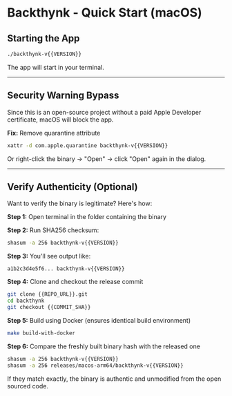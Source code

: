 # Backthynk - Quick Start (macOS)

## Starting the App

```bash
./backthynk-v{{VERSION}}
```

The app will start in your terminal.

---

## Security Warning Bypass

Since this is an open-source project without a paid Apple Developer certificate, macOS will block the app.

**Fix:** Remove quarantine attribute
```bash
xattr -d com.apple.quarantine backthynk-v{{VERSION}}
```

Or right-click the binary → "Open" → click "Open" again in the dialog.

---



## Verify Authenticity (Optional)

Want to verify the binary is legitimate? Here's how:

**Step 1:** Open terminal in the folder containing the binary

**Step 2:** Run SHA256 checksum:
```bash
shasum -a 256 backthynk-v{{VERSION}}
```

**Step 3:** You'll see output like:
```
a1b2c3d4e5f6... backthynk-v{{VERSION}}
```

**Step 4:** Clone and checkout the release commit
```bash
git clone {{REPO_URL}}.git
cd backthynk
git checkout {{COMMIT_SHA}}
```

**Step 5:** Build using Docker (ensures identical build environment)
```bash
make build-with-docker
```

**Step 6:** Compare the freshly built binary hash with the released one
 ```bash
shasum -a 256 backthynk-v{{VERSION}}
shasum -a 256 releases/macos-arm64/backthynk-v{{VERSION}}
```

If they match exactly, the binary is authentic and unmodified from the open sourced code.
